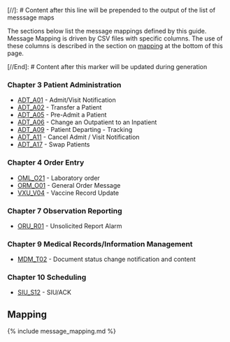 [//]: # Content after this line will be prepended to the output of the list of messsage maps

The sections below list the message mappings defined by this guide.
Message Mapping is driven by CSV files with specific columns. The use of these columns
is described in the section on [mapping](#mapping) at the bottom of this page.

[//End]: # Content after this marker will be updated during generation

### Chapter  3  Patient Administration

* [ADT_A01](ConceptMap-message-adt-a01-to-bundle.html) - Admit/Visit Notification
* [ADT_A02](ConceptMap-message-adt-a02-to-bundle.html) - Transfer a Patient
* [ADT_A05](ConceptMap-message-adt-a05-to-bundle.html) - Pre-Admit a Patient
* [ADT_A06](ConceptMap-message-adt-a06-to-bundle.html) - Change an Outpatient to an Inpatient
* [ADT_A09](ConceptMap-message-adt-a09-to-bundle.html) - Patient Departing - Tracking
* [ADT_A11](ConceptMap-message-adt-a11-to-bundle.html) - Cancel Admit / Visit Notification
* [ADT_A17](ConceptMap-message-adt-a17-to-bundle.html) - Swap Patients

### Chapter  4  Order Entry

* [OML_O21](ConceptMap-message-oml-o21-to-bundle.html) - Laboratory order
* [ORM_O01](ConceptMap-message-orm-o01-to-bundle.html) - General Order Message
* [VXU_V04](ConceptMap-message-vxu-v04-to-bundle.html) - Vaccine Record Update

### Chapter  7  Observation Reporting

* [ORU_R01](ConceptMap-message-oru-r01-to-bundle.html) - Unsolicited Report Alarm

### Chapter  9  Medical Records/Information Management

* [MDM_T02](ConceptMap-message-mdm-t02-to-bundle.html) - Document status change notification and content

### Chapter 10  Scheduling

* [SIU_S12](ConceptMap-message-siu-s12-to-bundle.html) - SIU/ACK
<h2 style='--heading-prefix: ""' id='mapping'>Mapping</h2>
{% include message_mapping.md %}
